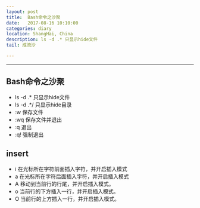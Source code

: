 ```yaml
---
layout: post
title:  Bash命令之沙聚
date:   2017-08-16 10:10:00
categories: diary
location: ShangHai, China
description: ls -d .* 只显示hide文件
tail: 成流沙

---
```

---


Bash命令之沙聚
------------------------
+ ls -d .* 只显示hide文件
+ ls -d .*/ 只显示hide目录
+ :w 保存文件
+ :wq 保存文件并退出
+ :q 退出
+ :q! 强制退出

## insert
+ i 在光标所在字符前面插入字符，并开启插入模式
+ a 在光标所在字符后面插入字符，并开启插入模式
+ A 移动到当前行的行尾，并开启插入模式。
+ o 当前行的下方插入一行，并开启插入模式。
+ O 当前行的上方插入一行，并开启插入模式。